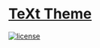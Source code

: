 # [TeXt Theme](https://github.com/kitian616/jekyll-TeXt-theme)

[![license](https://img.shields.io/github/license/kitian616/jekyll-TeXt-theme.svg)](https://github.com/kitian616/jekyll-TeXt-theme/blob/master/LICENSE)
